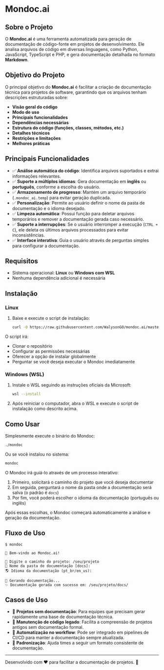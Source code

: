 # Mondoc.ai

## Sobre o Projeto
O **Mondoc.ai** é uma ferramenta automatizada para geração de documentação de código-fonte em projetos de desenvolvimento. Ele analisa arquivos de código em diversas linguagens, como Python, JavaScript, TypeScript e PHP, e gera documentação detalhada no formato **Markdown**.

## Objetivo do Projeto
O principal objetivo do **Mondoc.ai** é facilitar a criação de documentação técnica para projetos de software, garantindo que os arquivos tenham descrições estruturadas sobre:
- **Visão geral do código**
- **Modo de uso**
- **Principais funcionalidades**
- **Dependências necessárias**
- **Estrutura do código (funções, classes, métodos, etc.)**
- **Detalhes técnicos**
- **Restrições e limitações**
- **Melhores práticas**

## Principais Funcionalidades
- ✅ **Análise automática do código**: Identifica arquivos suportados e extrai informações relevantes.
- ✅ **Suporte a múltiplos idiomas**: Gera documentação em **inglês** ou **português**, conforme a escolha do usuário.
- ✅ **Armazenamento de progresso**: Mantém um arquivo temporário (`.mondoc_ai.temp`) para evitar geração duplicada.
- ✅ **Personalização**: Permite ao usuário definir o nome da pasta de documentação e o idioma desejado.
- ✅ **Limpeza automática**: Possui função para deletar arquivos temporários e remover a documentação gerada caso necessário.
- ✅ **Suporte a interrupções**: Se o usuário interromper a execução (`CTRL + C`), ele deleta os últimos arquivos processados para evitar inconsistências.
- ✅ **Interface interativa**: Guia o usuário através de perguntas simples para configurar a documentação.

## Requisitos
- Sistema operacional: **Linux** ou **Windows com WSL**
- Nenhuma dependência adicional é necessária

## Instalação

### Linux
1. Baixe e execute o script de instalação:
   ```sh
   curl -O https://raw.githubusercontent.com/WalysonGO/mondoc.ai/master/install.sh && chmod +x install.sh && ./install.sh
   ```

O script irá:
- Clonar o repositório
- Configurar as permissões necessárias
- Oferecer a opção de instalar globalmente
- Perguntar se você deseja executar o Mondoc imediatamente

### Windows (WSL)
1. Instale o WSL seguindo as instruções oficiais da Microsoft:
   ```sh
   wsl --install
   ```

2. Após reiniciar o computador, abra o WSL e execute o script de instalação como descrito acima.

## Como Usar
Simplesmente execute o binário do Mondoc:
```sh
./mondoc
```

Ou se você instalou no sistema:
```sh
mondoc
```

O Mondoc irá guiá-lo através de um processo interativo:

1. Primeiro, solicitará o caminho do projeto que você deseja documentar
2. Em seguida, perguntará o nome da pasta onde a documentação será salva (o padrão é `docs`)
3. Por fim, você poderá escolher o idioma da documentação (português ou inglês)

Após essas escolhas, o Mondoc começará automaticamente a análise e geração da documentação.

## Fluxo de Uso

```
$ mondoc

👋 Bem-vindo ao Mondoc.ai!

📂 Digite o caminho do projeto: /seu/projeto
📁 Nome da pasta de documentação [docs]:
🌎 Idioma da documentação (pt_br/en_us):

🚀 Gerando documentação...
✨ Documentação gerada com sucesso em: /seu/projeto/docs/
```

## Casos de Uso
- 🔹 **Projetos sem documentação**: Para equipes que precisam gerar rapidamente uma base de documentação técnica.
- 🔹 **Manutenção de código legado**: Facilita a compreensão de projetos antigos sem documentação formal.
- 🔹 **Automatização no workflow**: Pode ser integrado em pipelines de CI/CD para manter a documentação sempre atualizada.
- 🔹 **Padronização**: Ajuda times a seguir um formato consistente de documentação.

---

Desenvolvido com ❤️ para facilitar a documentação de projetos. 🚀
